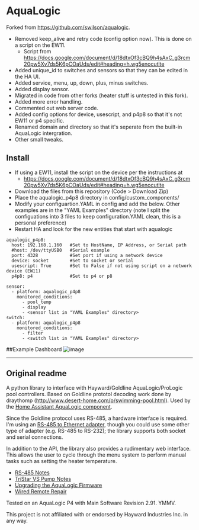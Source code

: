 # AquaLogic

Forked from https://github.com/swilson/aqualogic.  

- Removed keep_alive and retry code (config option now).  This is done on a script on the EW11.
  - Script from https://docs.google.com/document/d/18dtxOf3cBQ9h4sAxC_g3rcm20pw5Xv7ds5K6pCOaUds/edit#heading=h.wg5enocutlte
- Added unique_id to switches and sensors so that they can be edited in the HA UI.
- Added service, menu, up, down, plus, minus switches.
- Added display sensor.
- Migrated in code from other forks (heater stuff is untested in this fork).
- Added more error handling.
- Commented out web server code.
- Added config options for device, usescript, and p4p8 so that it's not EW11 or p4 specific.
- Renamed domain and directory so that it's seperate from the built-in AquaLogic intergration.
- Other small tweaks.
  
## Install
- If using a EW11, install the script on the device per the instructions at
  - https://docs.google.com/document/d/18dtxOf3cBQ9h4sAxC_g3rcm20pw5Xv7ds5K6pCOaUds/edit#heading=h.wg5enocutlte
- Download the files from this repository (Code > Download Zip)
- Place the aqualogic_p4p8 directory in config/custom_components/
- Modify your configuartion.YAML in config and add the below.  Other examples are in the "YAML Examples" directory (note I split the configuations into 3 files to keep configuration.YAML clean, this is a personal preference)
- Restart HA and look for the new entities that start with aqualogic

```
aqualogic_p4p8:
  host: 192.168.1.160   #Set to HostName, IP Address, or Serial path
  #host: /dev/ttyUSB0   #Serial example
  port: 4328            #Set port if using a network device
  device: socket        #Set to socket or serial
  usescript: True       #Set to False if not using script on a network device (EW11)
  p4p8: p4              #Set to p4 or p8

sensor:
  - platform: aqualogic_p4p8
    monitored_conditions:
      - pool_temp
      - display
      - <sensor list in "YAML Examples" directory>
switch:
  - platform: aqualogic_p4p8
    monitored_conditions:
      - filter
      - <switch list in "YAML Examples" directory>
```
##Example Dashboard
![image](https://github.com/J4yDubsHome/aqualogic/assets/155119234/9af8babb-eb2d-4836-90cb-6ea8a8c40428)

----
## Original readme
A python library to interface with Hayward/Goldline AquaLogic/ProLogic pool controllers. Based on Goldline prototol decoding work done by draythomp (http://www.desert-home.com/p/swimming-pool.html). Used by the [Home Assistant AquaLogic component](https://www.home-assistant.io/components/aqualogic/).

Since the Goldline protocol uses RS-485, a hardware interface is required. I'm using an [RS-485 to Ethernet adapter](https://www.usriot.com/products/rs485-to-ethernet-converter.html), though you could use some other type of adapter (e.g. RS-485 to RS-232); the library supports both socket and serial connections.

In addition to the API, the library also provides a rudimentary web interface. This allows the user to cycle through the menu system to perform manual tasks such as setting the heater temperature.

- [RS-485 Notes](https://github.com/swilson/aqualogic/wiki/RS%E2%80%90485-Notes)
- [TriStar VS Pump Notes](https://github.com/swilson/aqualogic/wiki/TriStar-VS-Pump-Notes)
- [Upgrading the AquaLogic Firmware](https://github.com/swilson/aqualogic/wiki/Upgrading-the-AquaLogic-Firmware)
- [Wired Remote Repair](https://github.com/swilson/aqualogic/wiki/Wired-Remote-Repair)

Tested on an AquaLogic P4 with Main Software Revision 2.91. YMMV.

This project is not affiliated with or endorsed by Hayward Industries Inc. in any way. 
